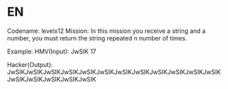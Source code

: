 # EN
Codename: levelx12
Mission: In this mission you receive a string and a number, you must return the string repeated n number of times.

Example: 
HMV(Input): JwSIK 17

Hacker(Output): JwSIKJwSIKJwSIKJwSIKJwSIKJwSIKJwSIKJwSIKJwSIKJwSIKJwSIKJwSIKJwSIKJwSIKJwSIKJwSIKJwSIK
